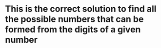 # This is the correct solution to find all the possible numbers that can be formed from the digits of a given number 
